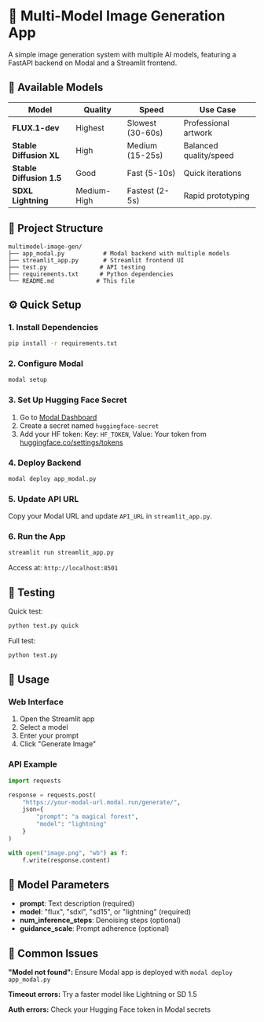 # 🎨 Multi-Model Image Generation App

A simple image generation system with multiple AI models, featuring a FastAPI backend on Modal and a Streamlit frontend.

## 🤖 Available Models

| Model | Quality | Speed | Use Case |
|-------|---------|-------|----------|
| **FLUX.1-dev** | Highest | Slowest (30-60s) | Professional artwork |
| **Stable Diffusion XL** | High | Medium (15-25s) | Balanced quality/speed |
| **Stable Diffusion 1.5** | Good | Fast (5-10s) | Quick iterations |
| **SDXL Lightning** | Medium-High | Fastest (2-5s) | Rapid prototyping |

## 📁 Project Structure

```
multimodel-image-gen/
├── app_modal.py           # Modal backend with multiple models
├── streamlit_app.py       # Streamlit frontend UI
├── test.py               # API testing
├── requirements.txt      # Python dependencies
└── README.md            # This file
```

## ⚙️ Quick Setup

### 1. Install Dependencies

```bash
pip install -r requirements.txt
```

### 2. Configure Modal

```bash
modal setup
```

### 3. Set Up Hugging Face Secret

1. Go to [Modal Dashboard](https://modal.com/secrets)
2. Create a secret named `huggingface-secret`
3. Add your HF token: Key: `HF_TOKEN`, Value: Your token from [huggingface.co/settings/tokens](https://huggingface.co/settings/tokens)

### 4. Deploy Backend

```bash
modal deploy app_modal.py
```

### 5. Update API URL

Copy your Modal URL and update `API_URL` in `streamlit_app.py`.

### 6. Run the App

```bash
streamlit run streamlit_app.py
```

Access at: `http://localhost:8501`

## 🧪 Testing

Quick test:
```bash
python test.py quick
```

Full test:
```bash
python test.py
```

## 🎯 Usage

### Web Interface
1. Open the Streamlit app
2. Select a model
3. Enter your prompt
4. Click "Generate Image"

### API Example
```python
import requests

response = requests.post(
    "https://your-modal-url.modal.run/generate/",
    json={
        "prompt": "a magical forest",
        "model": "lightning"
    }
)

with open("image.png", "wb") as f:
    f.write(response.content)
```

## 🔧 Model Parameters

- **prompt**: Text description (required)
- **model**: "flux", "sdxl", "sd15", or "lightning" (required)
- **num_inference_steps**: Denoising steps (optional)
- **guidance_scale**: Prompt adherence (optional)

## 🐛 Common Issues

**"Model not found":** Ensure Modal app is deployed with `modal deploy app_modal.py`

**Timeout errors:** Try a faster model like Lightning or SD 1.5

**Auth errors:** Check your Hugging Face token in Modal secrets


